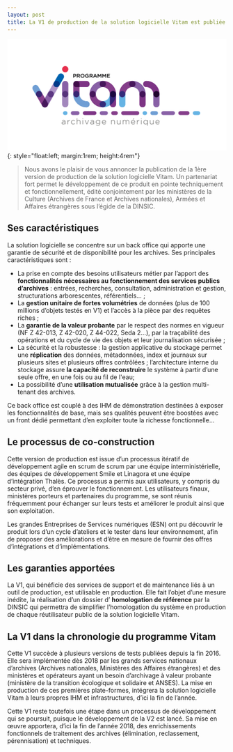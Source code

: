 ```yaml
---
layout: post
title: La V1 de production de la solution logicielle Vitam est publiée !
---
```


![Logo Release V1 production](/public/images/LogoV2.jpg){: style="float:left; margin:1rem; height:4rem"}
>  Nous avons le plaisir de vous annoncer la publication de la 1ère version de production de la solution logicielle Vitam. Un partenariat fort permet le développement de ce produit en pointe techniquement et fonctionnellement, édité conjointement par les ministères de la Culture (Archives de France et Archives nationales), Armées et Affaires étrangères sous l’égide de la DINSIC.

## Ses caractéristiques

La solution logicielle se concentre sur un back office qui apporte une garantie de sécurité et de disponibilité pour les archives. Ses principales caractéristiques sont :

* La prise en compte des besoins utilisateurs métier par l’apport des **fonctionnalités nécessaires au fonctionnement des services publics d’archives** : entrées, recherches, consultation, administration et gestion, structurations arborescentes, référentiels… ;
* La **gestion unitaire de fortes volumétries** de données (plus de 100 millions d’objets testés en V1) et l’accès à la pièce par des requêtes riches ;
* La **garantie de la valeur probante** par le respect des normes en vigueur (NF Z 42-013, Z 42-020, Z 44-022, Seda 2...), par la traçabilité des opérations et du cycle de vie des objets et leur journalisation sécurisée ;
* La sécurité et la robustesse : la gestion applicative du stockage permet une **réplication** des données, métadonnées, index et journaux sur plusieurs sites et plusieurs offres contrôlées ; l’architecture interne du stockage assure **la capacité de reconstruire** le système à partir d’une seule offre, en une fois ou au fil de l'eau;
* La possibilité d’une **utilisation mutualisée** grâce à la gestion multi-tenant des archives.

Ce back office est couplé à des IHM de démonstration destinées à exposer les fonctionnalités de base, mais ses qualités peuvent être boostées avec un front dédié permettant d’en exploiter toute la richesse fonctionnelle…

## Le processus de co-construction

Cette version de production est issue d’un processus itératif de développement agile en scrum de scrum par une équipe interministérielle, des équipes de développement Smile et Linagora et une équipe d’intégration Thalès. Ce processus a permis aux utilisateurs, y compris du secteur privé, d’en éprouver le fonctionnement. Les utilisateurs finaux, ministères porteurs et partenaires du programme, se sont réunis fréquemment pour échanger sur leurs tests et améliorer le produit ainsi que son exploitation. 

Les grandes Entreprises de Services numériques (ESN) ont pu découvrir le produit lors d’un cycle d’ateliers et le tester dans leur environnement, afin de proposer des améliorations et d’être en mesure de fournir des offres d’intégrations et d’implémentations.

## Les garanties apportées

La V1, qui bénéficie des services de support et de maintenance liés à un outil de production, est utilisable en production. Elle fait l’objet d’une mesure inédite, la réalisation d’un dossier d’ **homologation de référence** par la DINSIC qui permettra de simplifier l’homologation du système en production de chaque réutilisateur public de la solution logicielle Vitam. 

## La V1 dans la chronologie du programme Vitam

Cette V1 succède à plusieurs versions de tests publiées depuis la fin 2016. Elle sera implémentée dès 2018 par les grands services nationaux d’archives (Archives nationales, Ministères des Affaires étrangères) et des ministères et opérateurs ayant un besoin d’archivage à valeur probante (ministère de la transition écologique et solidaire et ANSES). La mise en production de ces premières plate-formes, intégrera la solution logicielle Vitam à leurs propres IHM et infrastructures, d’ici la fin de l’année.

Cette V1 reste toutefois une étape dans un processus de développement qui se poursuit, puisque le développement de la V2 est lancé. Sa mise en œuvre apportera, d’ici la fin de l’année 2018, des enrichissements fonctionnels de traitement des archives (élimination, reclassement, pérennisation) et techniques.

